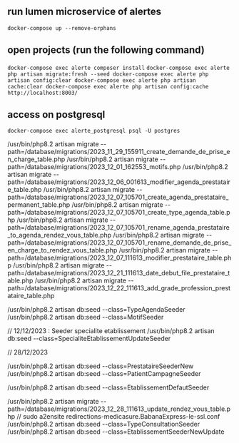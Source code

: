 ## run lumen microservice of alertes

`docker-compose up --remove-orphans`

## open projects (run the following command)

`docker-compose exec alerte composer install`
`docker-compose exec alerte php artisan migrate:fresh --seed
docker-compose exec alerte php artisan config:clear
docker-compose exec alerte php artisan cache:clear
docker-compose exec alerte php artisan config:cache`
`http://localhost:8003/`

## access on postgresql

`docker-compose exec alerte_postgresql psql -U postgres`

/usr/bin/php8.2 artisan migrate --path=/database/migrations/2023_11_29_155911_create_demande_de_prise_en_charge_table.php
/usr/bin/php8.2 artisan migrate --path=/database/migrations/2023_12_01_162553_motifs.php
/usr/bin/php8.2 artisan migrate --path=/database/migrations/2023_12_06_001613_modifier_agenda_prestataire_table.php
/usr/bin/php8.2 artisan migrate --path=/database/migrations/2023_12_07_105701_create_agenda_prestataire_permanent_table.php
/usr/bin/php8.2 artisan migrate --path=/database/migrations/2023_12_07_105701_create_type_agenda_table.php
/usr/bin/php8.2 artisan migrate --path=/database/migrations/2023_12_07_105701_rename_agenda_prestataire_to_agenda_rendez_vous_table.php
/usr/bin/php8.2 artisan migrate --path=/database/migrations/2023_12_07_105701_rename_demande_de_prise_en_charge_to_rendez_vous_table.php
/usr/bin/php8.2 artisan migrate --path=/database/migrations/2023_12_07_111613_modifier_prestataire_table.php
/usr/bin/php8.2 artisan migrate --path=/database/migrations/2023_12_21_111613_date_debut_file_prestataire_table.php
/usr/bin/php8.2 artisan migrate --path=/database/migrations/2023_12_22_111613_add_grade_profession_prestataire_table.php

/usr/bin/php8.2 artisan db:seed --class=TypeAgendaSeeder
/usr/bin/php8.2 artisan db:seed --class=MotifSeeder

// 12/12/2023 : Seeder specialite etablissement
/usr/bin/php8.2 artisan db:seed --class=SpecialiteEtablissementUpdateSeeder

// 28/12/2023

/usr/bin/php8.2 artisan db:seed --class=PrestataireSeederNew
/usr/bin/php8.2 artisan db:seed --class=PatientCampagneSeeder

/usr/bin/php8.2 artisan db:seed --class=EtablissementDefautSeeder

/usr/bin/php8.2 artisan migrate --path=/database/migrations/2023_12_28_111613_update_rendez_vous_table.php
// sudo a2ensite redirections-medicasure.BabanaExpress-le-ssl.conf
/usr/bin/php8.2 artisan db:seed --class=TypeConsultationSeeder
/usr/bin/php8.2 artisan db:seed --class=EtablissementSeederNewUpdate
